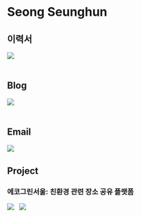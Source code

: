 # Seong Seunghun

## 이력서
<a href="https://itsowavy.oopy.io/resume" target="_blank"><img src="https://img.shields.io/badge/-google_drive-red?style=for-the-badge&logo=googledrive&logoColor=white"/></a> &nbsp;
<br></br>

## Blog
<a href="https://itsowavy.oopy.io/" target="_blank"><img src="https://img.shields.io/badge/-ITSOWAVY-purple?style=for-the-badge"/></a> &nbsp;
<br></br>

## Email
<a href="mailto:itsowavys@gmail.com" target="_blank"><img src="https://img.shields.io/badge/Gmail-EA4335?style=for-the-badge&logo=Gmail&logoColor=white"/></a> &nbsp;

## Project
### 에코그린서울: 친환경 관련 장소 공유 플랫폼
<a href="https://echogreenseoul.site" target="_blank"><img src="https://img.shields.io/badge/%EB%B0%B0%ED%8F%AC%EB%A7%81%ED%81%AC-2F8D46?style=for-the-badge"/></a> &nbsp;
<a href="https://github.com/codestates-seb/seb41_main_027/tree/dev" target="_blank"><img src="https://img.shields.io/badge/repository-181717?style=for-the-badge&logo=github"/></a> &nbsp;

<!--
**itsowavy/itsowavy** is a ✨ _special_ ✨ repository because its `README.md` (this file) appears on your GitHub profile.

Here are some ideas to get you started:

- 🔭 I’m currently working on ...
- 🌱 I’m currently learning ...
- 👯 I’m looking to collaborate on ...
- 🤔 I’m looking for help with ...
- 💬 Ask me about ...
- 📫 How to reach me: ...
- 😄 Pronouns: ...
- ⚡ Fun fact: ...
-->
